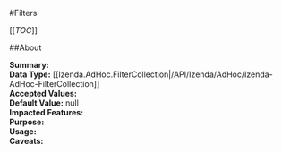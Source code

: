 #Filters

[[_TOC_]]

##About

**Summary:**   
**Data Type:** [[Izenda.AdHoc.FilterCollection|/API/Izenda/AdHoc/Izenda-AdHoc-FilterCollection]]  
**Accepted Values:**   
**Default Value:** null  
**Impacted Features:**   
**Purpose:**   
**Usage:**   
**Caveats:**   

